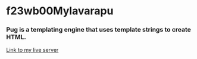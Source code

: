 # f23wb00Mylavarapu

### Pug is a templating engine that uses template strings to create HTML.


[Link to my live server](https://f23wb00mylavarapu.onrender.com)
